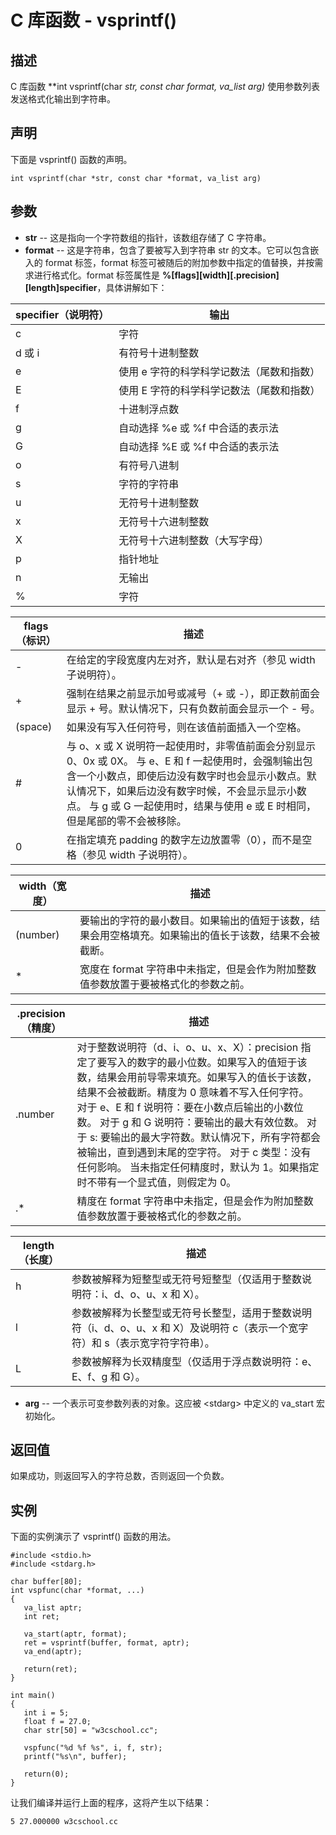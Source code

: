 
# C 库函数 - vsprintf()



## 描述

C 库函数 **int vsprintf(char *str, const char *format, va_list arg)** 使用参数列表发送格式化输出到字符串。

## 声明

下面是 vsprintf() 函数的声明。

```
int vsprintf(char *str, const char *format, va_list arg)

```

## 参数

*   **str** -- 这是指向一个字符数组的指针，该数组存储了 C 字符串。
*   **format** -- 这是字符串，包含了要被写入到字符串 str 的文本。它可以包含嵌入的 format 标签，format 标签可被随后的附加参数中指定的值替换，并按需求进行格式化。format 标签属性是 **%[flags][width][.precision][length]specifier**，具体讲解如下：

| specifier（说明符） | 输出 |
| --- | --- |
| c | 字符 |
| d 或 i | 有符号十进制整数 |
| e | 使用 e 字符的科学科学记数法（尾数和指数） |
| E | 使用 E 字符的科学科学记数法（尾数和指数） |
| f | 十进制浮点数 |
| g | 自动选择 %e 或 %f 中合适的表示法 |
| G | 自动选择 %E 或 %f 中合适的表示法 |
| o | 有符号八进制 |
| s | 字符的字符串 |
| u | 无符号十进制整数 |
| x | 无符号十六进制整数 |
| X | 无符号十六进制整数（大写字母） |
| p | 指针地址 |
| n | 无输出 |
| % | 字符 |

| flags（标识） | 描述 |
| --- | --- |
| - | 在给定的字段宽度内左对齐，默认是右对齐（参见 width 子说明符）。 |
| + | 强制在结果之前显示加号或减号（+ 或 -），即正数前面会显示 + 号。默认情况下，只有负数前面会显示一个 - 号。 |
| (space) | 如果没有写入任何符号，则在该值前面插入一个空格。 |
| # | 与 o、x 或 X 说明符一起使用时，非零值前面会分别显示 0、0x 或 0X。 与 e、E 和 f 一起使用时，会强制输出包含一个小数点，即使后边没有数字时也会显示小数点。默认情况下，如果后边没有数字时候，不会显示显示小数点。 与 g 或 G 一起使用时，结果与使用 e 或 E 时相同，但是尾部的零不会被移除。 |
| 0 | 在指定填充 padding 的数字左边放置零（0），而不是空格（参见 width 子说明符）。 |

| width（宽度） | 描述 |
| --- | --- |
| (number) | 要输出的字符的最小数目。如果输出的值短于该数，结果会用空格填充。如果输出的值长于该数，结果不会被截断。 |
| * | 宽度在 format 字符串中未指定，但是会作为附加整数值参数放置于要被格式化的参数之前。 |

| .precision（精度） | 描述 |
| --- | --- |
| .number | 对于整数说明符（d、i、o、u、x、X）：precision 指定了要写入的数字的最小位数。如果写入的值短于该数，结果会用前导零来填充。如果写入的值长于该数，结果不会被截断。精度为 0 意味着不写入任何字符。 对于 e、E 和 f 说明符：要在小数点后输出的小数位数。 对于 g 和 G 说明符：要输出的最大有效位数。 对于 s: 要输出的最大字符数。默认情况下，所有字符都会被输出，直到遇到末尾的空字符。 对于 c 类型：没有任何影响。 当未指定任何精度时，默认为 1。如果指定时不带有一个显式值，则假定为 0。 |
| .* | 精度在 format 字符串中未指定，但是会作为附加整数值参数放置于要被格式化的参数之前。 |

| length（长度） | 描述 |
| --- | --- |
| h | 参数被解释为短整型或无符号短整型（仅适用于整数说明符：i、d、o、u、x 和 X）。 |
| l | 参数被解释为长整型或无符号长整型，适用于整数说明符（i、d、o、u、x 和 X）及说明符 c（表示一个宽字符）和 s（表示宽字符字符串）。 |
| L | 参数被解释为长双精度型（仅适用于浮点数说明符：e、E、f、g 和 G）。 |

*   **arg** -- 一个表示可变参数列表的对象。这应被 &lt;stdarg&gt; 中定义的 va_start 宏初始化。

## 返回值

如果成功，则返回写入的字符总数，否则返回一个负数。

## 实例

下面的实例演示了 vsprintf() 函数的用法。

```
#include <stdio.h>
#include <stdarg.h>

char buffer[80];
int vspfunc(char *format, ...)
{
   va_list aptr;
   int ret;

   va_start(aptr, format);
   ret = vsprintf(buffer, format, aptr);
   va_end(aptr);

   return(ret);
}

int main()
{
   int i = 5;
   float f = 27.0;
   char str[50] = "w3cschool.cc";

   vspfunc("%d %f %s", i, f, str);
   printf("%s\n", buffer);

   return(0);
}

```

让我们编译并运行上面的程序，这将产生以下结果：

```
5 27.000000 w3cschool.cc

```




